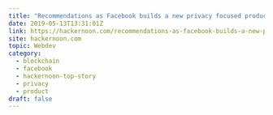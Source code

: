 ```yaml
---
title: "Recommendations as Facebook builds a new privacy focused product"
date: 2019-05-13T13:31:01Z
link: https://hackernoon.com/recommendations-as-facebook-builds-a-new-privacy-focused-product-e2aa4bfd854?source=rss----3a8144eabfe3---4&utm_medium=RSS&utm_source=hune
site: hackernoon.com
topic: Webdev
category:
  - blockchain
  - facebook
  - hackernoon-top-story
  - privacy
  - product
draft: false
---
```

